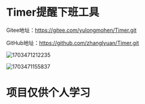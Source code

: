 # Timer提醒下班工具

Gitee地址：https://gitee.com/yulongmohen/Timer.git

GitHub地址：https://github.com/zhanglyuan/Timer.git

![1703471212235](https://github.com/zhanglyuan/Timer/assets/76929789/5d243334-d754-4c6a-864f-82c04d44a419)

![1703471155837](https://github.com/zhanglyuan/Timer/assets/76929789/47af6780-11c0-4bbf-a413-9faa29501a90)



# 项目仅供个人学习
